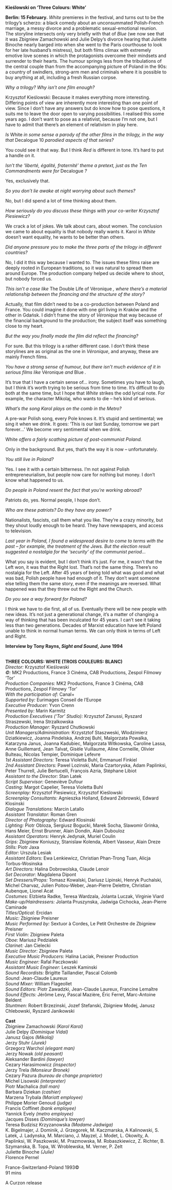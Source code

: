 

**Kieślowski on ‘Three Colours: White’**

**Berlin: 15 February.** _White_ premieres in the festival, and turns out to be the trilogy’s scherzo: a black comedy about an unconsummated Polish-French marriage, a messy divorce and a problematic sexual-emotional reunion.  
The storyline intersects only very briefly with that of _Blue_ (we now see that it was Zbigniew Zamachowski and Julie Delpy’s divorce hearing that Juliette Binoche nearly barged into when she went to the Paris courthouse to look for her late husband’s mistress), but both films climax with extremely emotive love scenes in which the protagonists overcome their mindsets and surrender to their hearts. The humour springs less from the tribulations of the central couple than from the accompanying picture of Poland in the 90s: a country of swindlers, strong-arm men and criminals where it is possible to buy anything at all, including a fresh Russian corpse.

_Why a trilogy? Why isn’t one film enough?_

Krzysztof Kieślowski: Because it makes everything more interesting. Differing points of view are inherently more interesting than one point of view. Since I don’t have any answers but do know how to pose questions, it suits me to leave the door open to varying possibilities. I realised this some years ago. I don’t want to pose as a relativist, because I’m not one, but I have to admit that there’s an element of relativism in play here.

_Is_ White _in some sense a parody of the other films in the trilogy, in the way that_ Decalogue 10 _parodied aspects of that series?_

You could see it that way. But I think _Red_ is different in tone. It’s hard to put a handle on it.

_Isn’t the ‘liberté, égalité, fraternité’ theme a pretext, just as the Ten Commandments were for_ Decalogue _?_

Yes, exclusively that.

_So you don’t lie awake at night worrying about such themes?_

No, but I did spend a lot of time thinking about them.

_How seriously do you discuss these things with your co-writer  Krzysztof Piesiewicz?_

We crack a lot of jokes. We talk about cars, about women. The conclusion we came to about equality is that nobody really wants it. Karol in _White_ doesn’t want equality, he wants to be better than others.

_Did anyone pressure you to make the three parts of the trilogy in  different countries?_

No, I did it this way because I wanted to. The issues these films raise are deeply rooted in European traditions, so it was natural to spread them around Europe. The production company helped us decide where to shoot, but nobody forced us.

_This isn’t a case like_ The Double Life of Véronique _, where there’s a material relationship between the financing and the structure of the story?_

Actually, that film didn’t need to be a co-production between Poland and France. You could imagine it done with one girl living in Kraków and the other in Gdańsk. I didn’t frame the story of _Véronique_ that way because of the financial background to the production; the subject itself was something close to my heart.

_But the way you finally made the film did reflect the financing?_

For sure. But this trilogy is a rather different case. I don’t think these storylines are as original as the one in _Véronique_, and anyway, these are mainly  French films.

_You have a strong sense of humour, but there isn’t much evidence of it in serious films like_ Véronique _and_ Blue _._

It’s true that I have a certain sense of… irony. Sometimes you have to laugh, but I think it’s worth trying to be serious from time to time. It’s difficult to do both at the same time, but I hope that _White_ strikes the odd lyrical note. For example, the character Mikolaj, who wants to die – he’s kind of serious.

_What’s the song Karol plays on the comb in the Metro?_

A pre-war Polish song, every Pole knows it. It’s stupid and sentimental; we sing it when we drink. It goes: ‘This is our last Sunday, tomorrow we part forever…’ We become very sentimental when we drink.

White _offers a fairly scathing picture of post-communist Poland._

Only in the background. But yes, that’s the way it is now – unfortunately.

_You still live in Poland?_

Yes. I see it with a certain bitterness. I’m not against Polish entrepreneurialism, but people now care for nothing but money. I don’t know what happened  to us.

_Do people in Poland resent the fact that you’re working abroad?_

Patriots do, yes. Normal people, I hope don’t.

_Who are these patriots? Do they have any power?_

Nationalists, fascists, call them what you like. They’re a crazy minority, but  
they shout loudly enough to be heard. They have newspapers, and access  
to television.

_Last year in Poland, I found a widespread desire to come to terms with the past – for example, the treatment of the Jews. But the election result suggested a nostalgia for the ‘security’ of the communist period…_

What you say is evident, but I don’t think it’s just. For me, it wasn’t that the Left won, it was that the Right lost. That’s not the same thing. There’s no nostalgia for the Left. After 45 years of being told what was good and what was bad, Polish people have had enough of it. They don’t want someone else telling them the same story, even if the meanings are reversed. What happened was that they threw out the Right and the Church.

_Do you see a way forward for Poland?_

I think we have to die first, all of us. Eventually there will be new people with new ideas. It’s not just a generational change, it’s a matter of changing a way of thinking that has been inculcated for 45 years. I can’t see it taking less than two generations. Decades of Marxist education have left Poland unable to think in normal human terms. We can only think in terms of Left and Right.

**Interview by Tony Rayns, _Sight and Sound_, June 1994**
<br><br>

**THREE COLOURS: WHITE (TROIS COULEURS: BLANC)**<br>
_Director:_ Krzysztof Kieślowski<br>
_©:_ MK2 Productions, France 3 Cinéma,  CAB Productions, Zespol Filmowy ‘Tor’<br>
_Production Companies:_ MK2 Productions, France 3 Cinéma, CAB Productions,  Zespol Filmowy ‘Tor’<br>
_With the participation of:_ Canal+<br>
_Supported by:_ Eurimages Conseil de l’Europe<br>
_Executive Producer:_ Yvon Crenn<br>
_Presented by:_ Marin Karmitz<br>
_Production Executives (‘Tor’ Studio):_ Krzysztof Zanussi, Ryszard Straszewski, Irena Strzalkowska<br>
_Production Manager:_ Ryszard Chutkowski<br>
_Unit Managers/Administration:_ Krzystztof Staszweski, Wlodzimierz Dziatkiewicz, Joanna Pindelska, Andrzej Buhl, Malgorzata Powalka, Katarzyna Janus, Joanna Kadubiec, Malgorzata Witkowska, Caroline Lassa, Anne Guillemard, Jean Talvat, Gisèle Vuillaume, Aline Corneille, Olivier Bulteau, Nicolas Tempier, Dominique Lefevre<br>
_1st Assistant Directors:_ Teresa Violetta Buhl, Emmanuel Finkiel<br>
_2nd Assistant Directors:_ Pawel Lozinski,  Maria Czartoryska, Adam Paplinksi, Peter Thurrell, Julie Bertucelli, François Azria, Stéphane Libiot<br>
_Assistant to the Director:_ Stan Latek<br>
_Script Supervisor:_ Geneviève Dufour<br>
_Casting:_ Margot Capelier, Teresa Violetta Buhl<br>
_Screenplay:_ Krzysztof Piesiewicz,  Krzysztof Kieślowski<br>
_Screenplay Consultants:_ Agnieszka Holland, Edward Zebrowski, Edward Klosinski<br>
_Dialogue Translations:_ Marcin Latallo<br>
_Assistant Translator:_ Roman Gren<br>
_Director of Photography:_ Edward Klosinski<br>
_Lighting:_ Piotr Obloza, Sergiusz Bogucki, Marek Socha, Slawomir Grinka, Hans Meier,  Ernst Brunner, Alain Dondin, Alain Dubouloz<br>
_Assistant Operators:_ Henryk Jedynak, Muriel Coulin<br>
_Grips:_ Zbigniew Koniuszy, Stanislaw Kolenda, Albert Vasseur, Alain Dreze<br>
_Stills:_ Piotr Jaxa<br>
_Editor:_ Urszula Lesiak<br>
_Assistant Editors:_ Ewa Lenkiewicz,  Christian Phan-Trong Tuan, Alicja Torbus-Wosinska<br>
_Art Directors:_ Halina Dobrowolska, Claude Lenoir<br>
_Set Decorator:_ Magdalena Dipont<br>
_Set Dressers/Props:_ Tomasz Kowalski,  Dariusz Lipinski, Henryk Puchalski, Michel Charvaz, Julien Poitou-Weber, Jean-Pierre Delettre,  Christian Aubenque, Lionel Acat<br>
_Costumes:_ Elzbieta Radke, Teresa Wardzala, Jolanta Luczak, Virginie Viard<br>
_Make-up/Hairdressers:_ Jolanta Pruszynska, Jadwiga Cichocka, Jean-Pierre Caminade<br>
_Titles/Optical:_ Ercidan<br>
_Music:_ Zbigniew Preisner<br>
_Music Performed by:_ Sextuor à Cordes, Le Petit Orchestre de Zbigniew Preisner<br>
_First Violin:_ Zbigniew Paleta<br>
_Oboe:_ Mariusz Pedzialek<br>
_Clarinet:_ Jan Cielecki<br>
_Music Director:_ Zbigniew Paleta<br>
_Executive Music Producers:_ Halina Laciak, Preisner Production<br>
_Music Engineer:_ Rafal Paczkowski<br>
_Assistant Music Engineer:_ Leszek Kaminski<br>
_Sound Recordists:_ Brigitte Taillandier,  Pascal Colomb<br>
_Sound:_ Jean-Claude Laureux<br>
_Sound Mixer:_ William Flageollet<br>
_Sound Editors:_ Piotr Zawadzki,  Jean-Claude Laureux, Francine Lemaître<br>
_Sound Effects:_ Jérôme Levy, Pascal Mazière, Éric Ferret, Marc-Antoine Beldent<br>
_Stuntmen:_ Robert Brzezinski, Jozef Stefanski, Zbigniew Modej, Janusz Chlebowski,  Ryszard Janikowski<br>

**Cast**<br>
Zbigniew Zamachowski _(Karol Karol)_<br>
Julie Delpy _(Dominique Vidal)_<br>
Janusz Gajos _(Mikolaj)_<br>
Jerzy Stuhr _(Jurek)_<br>
Grzegorz Warchol _(elegant man)_<br>
Jerzy Nowak _(old peasant)_<br>
Aleksander Bardini _(lawyer)_<br>
Cezary Harasimowicz _(inspector)_<br>
Jerzy Trela _(Monsieur Bronek)_<br>
Cezary Pazura _(bureau de change proprietor)_<br>
Michel Lisowski _(interpreter)_<br>
Piotr Machalica _(tall man)_<br>
Barbara Dziekan _(cashier)_<br>
Marzena Trybala _(Mariott employee)_<br>
Philippe Morier Genoud _(judge)_<br>
Francis Coffinet _(bank employee)_<br>
Yannick Evely _(metro employee)_<br>
Jacques Disses _(Dominique’s lawyer)_<br>
Teresa Budzisz Krzyzanowska _(Madame Jadwiga)_<br>
K. Bigelmajer, J. Dominik, J. Grzegorek, M. Kaczmarska, A Kalinowski, S. Latek, J. Ladynska, M. Marciano, J. Mayzel, J. Modet, L. Okowity, A. Paplinksi, W. Paszkowski, M. Prazmowska, M. Robaszkiewicz, Z. Richter, B. Szymanska, B. Topa, W. Wroblewska, M. Verner, P. Zelt<br>
Juliette Binoche _(Julie)_<br>
Florence Pernel

France-Switzerland-Poland 1993©<br>
91 mins

A Curzon release<br>
<br>
<!--stackedit_data:
eyJoaXN0b3J5IjpbLTEyNTE3MTk3MzNdfQ==
-->